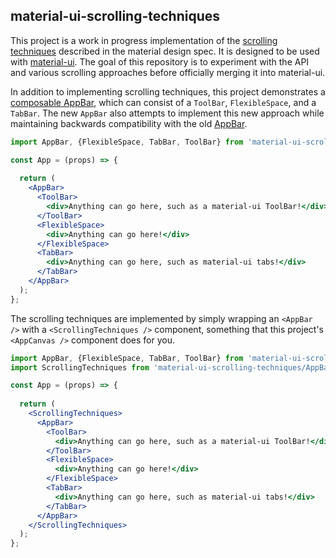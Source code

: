 ## material-ui-scrolling-techniques

This project is a work in progress implementation of the [scrolling techniques](https://www.google.com/design/spec/patterns/scrolling-techniques.html) described in the material design spec. It is designed to be used with [material-ui](https://github.com/callemall/material-ui). The goal of this repository is to experiment with the API and various scrolling approaches before officially merging it into material-ui.

In addition to implementing scrolling techniques, this project demonstrates a [composable AppBar](https://github.com/callemall/material-ui/issues/773), which can consist of a `ToolBar`, `FlexibleSpace`, and a `TabBar`. The new `AppBar` also attempts to implement this new approach while maintaining backwards compatibility with the old [AppBar](https://github.com/callemall/material-ui/blob/v0.14.2/src/app-bar.jsx).

```jsx
import AppBar, {FlexibleSpace, TabBar, ToolBar} from 'material-ui-scrolling-techniques/AppBar';

const App = (props) => {
  
  return (
    <AppBar>
      <ToolBar>
        <div>Anything can go here, such as a material-ui ToolBar!</div>
      </ToolBar>
      <FlexibleSpace>
        <div>Anything can go here!</div>
      </FlexibleSpace>
      <TabBar>
        <div>Anything can go here, such as material-ui tabs!</div>
      </TabBar>
    </AppBar>
  );
};
```

The scrolling techniques are implemented by simply wrapping an `<AppBar />` with a `<ScrollingTechniques />` component, something that this project's `<AppCanvas />` component does for you.

```jsx
import AppBar, {FlexibleSpace, TabBar, ToolBar} from 'material-ui-scrolling-techniques/AppBar';
import ScrollingTechniques from 'material-ui-scrolling-techniques/AppBar/ScrollingTechniques';

const App = (props) => {
  
  return (
    <ScrollingTechniques>
      <AppBar>
        <ToolBar>
          <div>Anything can go here, such as a material-ui ToolBar!</div>
        </ToolBar>
        <FlexibleSpace>
          <div>Anything can go here!</div>
        </FlexibleSpace>
        <TabBar>
          <div>Anything can go here, such as material-ui tabs!</div>
        </TabBar>
      </AppBar>
    </ScrollingTechniques>
  );
};
